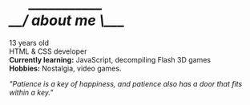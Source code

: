<h1><i>      ___________</i><br>
<i>__/ about me \___</i></h1>
13 years old<br>
HTML & CSS developer<br>
<b>Currently learning:</b> JavaScript, decompiling Flash 3D games<br>
<b>Hobbies:</b> Nostalgia, video games.

<i>"Patience is a key of happiness, and patience also has a door that fits within a key."</i>
